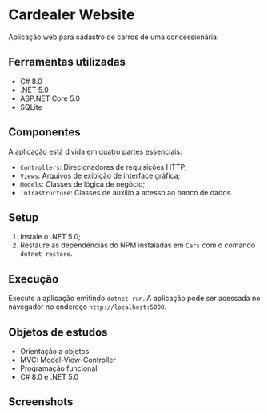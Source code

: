 # Cardealer Website

Aplicação web para cadastro de carros de uma concessionária.

## Ferramentas utilizadas
- C# 8.0
- .NET 5.0
- ASP.NET Core 5.0
- SQLite

## Componentes
A aplicação está divida em quatro partes essenciais:
- `Controllers`: Direcionadores de requisições HTTP;
- `Views`: Arquivos de exibição de interface gráfica;
- `Models`: Classes de lógica de negócio;
- `Infrastructure`: Classes de auxílio a acesso ao banco de dados.

## Setup
1. Instale o .NET 5.0;
2. Restaure as dependências do NPM instaladas em `Cars` com o comando `dotnet restore`.

## Execução
Execute a aplicação emitindo `dotnet run`. A aplicação pode ser acessada no navegador no endereço `http://localhost:5000`.

## Objetos de estudos
- Orientação a objetos
- MVC: Model-View-Controller
- Programação funcional
- C# 8.0 e .NET 5.0

## Screenshots
